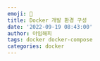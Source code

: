 ```yaml
---
emoji: 🐳
title: Docker 개발 환경 구성
date: '2022-09-19 08:43:00'
author: 아임해피
tags: docker docker-compose
categories: docker
---
```

